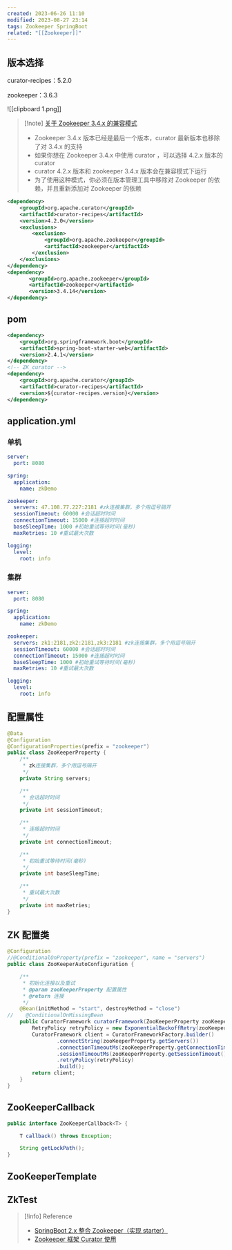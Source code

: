 ```yaml
---
created: 2023-06-26 11:10 
modified: 2023-08-27 23:14
tags: Zookeeper SpringBoot
related: "[[Zookeeper]]"
---
```


## 版本选择

curator-recipes：5.2.0

zookeeper：3.6.3

![[clipboard 1.png]]

> [!note] [关于 Zookeeper 3.4.x 的兼容模式](https://curator.apache.org/zk-compatibility-34.html#)
>
> - Zookeeper 3.4.x 版本已经是最后一个版本，curator 最新版本也移除了对 3.4.x 的支持
> - 如果你想在 Zookeeper 3.4.x 中使用 curator ，可以选择 4.2.x 版本的 curator
> - curator 4.2.x 版本和 zookeeper 3.4.x 版本会在兼容模式下运行
> - 为了使用这种模式，你必须在版本管理工具中移除对 Zookeeper 的依赖，并且重新添加对 Zookeeper 的依赖

```xml
<dependency>
    <groupId>org.apache.curator</groupId>
    <artifactId>curator-recipes</artifactId>
    <version>4.2.0</version>
    <exclusions>
        <exclusion>
            <groupId>org.apache.zookeeper</groupId>
            <artifactId>zookeeper</artifactId>
        </exclusion>
    </exclusions>
</dependency>
<dependency>
       <groupId>org.apache.zookeeper</groupId>
       <artifactId>zookeeper</artifactId>
       <version>3.4.14</version>
</dependency>
```

## pom

```xml
<dependency>
    <groupId>org.springframework.boot</groupId>
    <artifactId>spring-boot-starter-web</artifactId>
    <version>2.4.1</version>
</dependency>
<!-- ZK_curator -->
<dependency>
    <groupId>org.apache.curator</groupId>
    <artifactId>curator-recipes</artifactId>
    <version>${curator-recipes.version}</version>
</dependency>
```

## application.yml

### 单机

```yaml
server:
  port: 8080

spring:
  application:
    name: zkDemo

zookeeper:
  servers: 47.108.77.227:2181 #zk连接集群，多个用逗号隔开
  sessionTimeout: 60000 #会话超时时间
  connectionTimeout: 15000 #连接超时时间
  baseSleepTime: 1000 #初始重试等待时间(毫秒)
  maxRetries: 10 #重试最大次数

logging:
  level:
    root: info
```

### 集群

```yaml
server:
  port: 8080

spring:
  application:
    name: zkDemo

zookeeper:
  servers: zk1:2181,zk2:2181,zk3:2181 #zk连接集群，多个用逗号隔开
  sessionTimeout: 60000 #会话超时时间
  connectionTimeout: 15000 #连接超时时间
  baseSleepTime: 1000 #初始重试等待时间(毫秒)
  maxRetries: 10 #重试最大次数

logging:
  level:
    root: info
```

## 配置属性

```java
@Data
@Configuration
@ConfigurationProperties(prefix = "zookeeper")
public class ZooKeeperProperty {
    /**
     * zk连接集群，多个用逗号隔开
     */
    private String servers;

    /**
     * 会话超时时间
     */
    private int sessionTimeout;

    /**
     * 连接超时时间
     */
    private int connectionTimeout;

    /**
     * 初始重试等待时间(毫秒)
     */
    private int baseSleepTime;

    /**
     * 重试最大次数
     */
    private int maxRetries;
}
```

## ZK 配置类

```java
@Configuration
//@ConditionalOnProperty(prefix = "zookeeper", name = "servers")
public class ZooKeeperAutoConfiguration {

    /**
     * 初始化连接以及重试
     * @param zooKeeperProperty 配置属性
     * @return 连接
     */
    @Bean(initMethod = "start", destroyMethod = "close")
//    @ConditionalOnMissingBean
    public CuratorFramework curatorFramework(ZooKeeperProperty zooKeeperProperty) {
        RetryPolicy retryPolicy = new ExponentialBackoffRetry(zooKeeperProperty.getBaseSleepTime(), zooKeeperProperty.getMaxRetries());
        CuratorFramework client = CuratorFrameworkFactory.builder()
                .connectString(zooKeeperProperty.getServers())
                .connectionTimeoutMs(zooKeeperProperty.getConnectionTimeout())
                .sessionTimeoutMs(zooKeeperProperty.getSessionTimeout())
                .retryPolicy(retryPolicy)
                .build();
        return client;
    }
}
```

## ZooKeeperCallback

```java
public interface ZooKeeperCallback<T> {

    T callback() throws Exception;

    String getLockPath();
}
```

## ZooKeeperTemplate

## ZkTest

> [!info] Reference
>
> - [SpringBoot 2.x 整合 Zookeeper（实现 starter）](https://www.jianshu.com/p/eee1f1517cfa)
> - [Zookeeper 框架 Curator 使用](https://www.cnblogs.com/qingyunzong/p/8666288.html)
